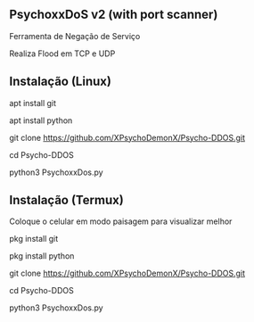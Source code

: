PsychoxxDoS v2 (with port scanner)
----

Ferramenta de Negação de Serviço


Realiza Flood em TCP e UDP


Instalação (Linux)
----
apt install git


apt install python


git clone https://github.com/XPsychoDemonX/Psycho-DDOS.git


cd Psycho-DDOS


python3 PsychoxxDos.py


Instalação (Termux)
----

Coloque o celular em modo paisagem para visualizar melhor



pkg install git


pkg install python


git clone https://github.com/XPsychoDemonX/Psycho-DDOS.git


cd Psycho-DDOS


python3 PsychoxxDos.py
